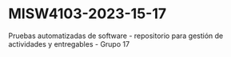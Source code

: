 # MISW4103-2023-15-17
Pruebas automatizadas de software - repositorio para gestión de actividades y entregables - Grupo 17

